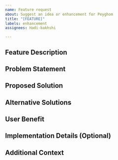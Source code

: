 ```yaml
---
name: Feature request
about: Suggest an idea or enhancement for Peyghom
title: "[FEATURE]"
labels: enhancement
assignees: Hadi-bakhshi

---
```


## Feature Description
<!-- A clear and concise description of the feature you're requesting -->

## Problem Statement
<!-- Describe the problem this feature would solve -->

## Proposed Solution
<!-- Describe how you envision this feature working -->

## Alternative Solutions
<!-- Describe any alternative solutions or features you've considered -->

## User Benefit
<!-- Explain how this feature would benefit users of Peyghom -->

## Implementation Details (Optional)
<!-- If you have ideas about how to implement this feature, share them here -->

## Additional Context
<!-- Add any other context, screenshots, or examples about the feature request here -->
